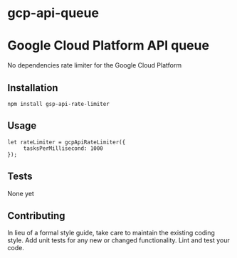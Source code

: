 # gcp-api-queue
Google Cloud Platform API queue
=========

No dependencies rate limiter for the Google Cloud Platform 

## Installation

  `npm install gsp-api-rate-limiter`

## Usage

    let rateLimiter = gcpApiRateLimiter({
         tasksPerMillisecond: 1000
    });

## Tests

  None yet

## Contributing

In lieu of a formal style guide, take care to maintain the existing coding style. Add unit tests for any new or changed functionality. Lint and test your code.
